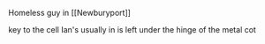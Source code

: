 Homeless guy in [[Newburyport]]

key to the cell Ian's usually in is left under the hinge of the metal cot